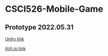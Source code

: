 # CSCI526-Mobile-Game

## Prototype 2022.05.31
[Unity link](https://play.unity.com/mg/other/prototype0528)

[itch.io link](https://zhen-qin.itch.io/prototype0529)
